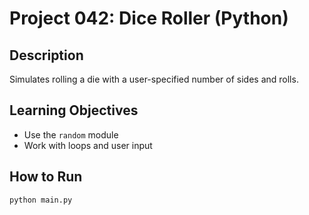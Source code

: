 # Project 042: Dice Roller (Python)

## Description
Simulates rolling a die with a user-specified number of sides and rolls.

## Learning Objectives
- Use the `random` module
- Work with loops and user input

## How to Run
```
python main.py
```
